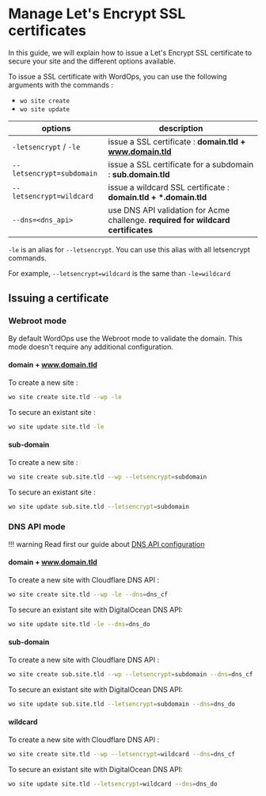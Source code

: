 # Manage Let's Encrypt SSL certificates

In this guide, we will explain how to issue a Let's Encrypt SSL certificate to secure your site and the different options available.

To issue a SSL certificate with WordOps, you can use the following arguments with the commands :

- `wo site create`
- `wo site update`

options        | description
--------------------------|----------------------------------------------------------------------------------
`-letsencrypt` / `-le`    | issue a SSL certificate : **domain.tld + www.domain.tld**
`--letsencrypt=subdomain` | issue a SSL certificate for a subdomain : **sub.domain.tld**
`--letsencrypt=wildcard`  | issue a wildcard SSL certificate : **domain.tld + \*.domain.tld**
`--dns=<dns_api>`         | use DNS API validation for Acme challenge. **required for wildcard certificates**

`-le` is an alias for `--letsencrypt`. You can use this alias with all letsencrypt commands.

For example, `--letsencrypt=wildcard` is the same than `-le=wildcard`

## Issuing a certificate

### Webroot mode

By default WordOps use the Webroot mode to validate the domain. This mode doesn't require any additional configuration.

#### domain + www.domain.tld

To create a new site :

```bash
wo site create site.tld --wp -le
```

To secure an existant site :

```bash
wo site update site.tld -le
```

#### sub-domain

To create a new site :

```bash
wo site create sub.site.tld --wp --letsencrypt=subdomain
```

To secure an existant site :

```bash
wo site update sub.site.tld --letsencrypt=subdomain
```

### DNS API mode

!!! warning
    Read first our guide about [DNS API configuration](how-to/configure-letsencrypt-dns-api-validation.md)


#### domain + www.domain.tld

To create a new site with Cloudflare DNS API :

```bash
wo site create site.tld --wp -le --dns=dns_cf
```

To secure an existant site with DigitalOcean DNS API:

```bash
wo site update site.tld -le --dns=dns_do
```

#### sub-domain

To create a new site with Cloudflare DNS API :

```bash
wo site create sub.site.tld --wp --letsencrypt=subdomain --dns=dns_cf
```

To secure an existant site with DigitalOcean DNS API:

```bash
wo site update sub.site.tld --letsencrypt=subdomain --dns=dns_do
```

#### wildcard

To create a new site with Cloudflare DNS API :

```bash
wo site create site.tld --wp --letsencrypt=wildcard --dns=dns_cf
```

To secure an existant site with DigitalOcean DNS API:

```bash
wo site update site.tld --letsencrypt=wildcard --dns=dns_do
```
